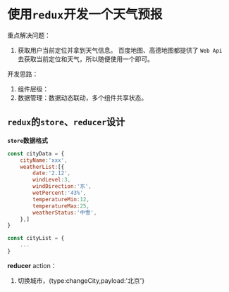 # 使用`redux`开发一个天气预报

重点解决问题：

1. 获取用户当前定位并拿到天气信息。
   百度地图、高德地图都提供了 `Web Api` 去获取当前定位和天气，所以随便使用一个即可。

开发思路：

1. 组件层级：
2. 数据管理：数据动态联动，多个组件共享状态。

## `redux`的`store`、`reducer`设计

**`store`数据格式**

```js
const cityData = {
    cityName:'xxx',
    weatherList:[{
        date:'2.12',
        windLevel:3,
        windDirection:'东',
        wetPercent:'43%',
        temperatureMin:12,
        temperatureMax:25,
        weatherStatus:'中雪',
    },]
}

const cityList = {
    ...
}

```

**reducer**
action：

1. 切换城市，{type:changeCity,payload:'北京'}
